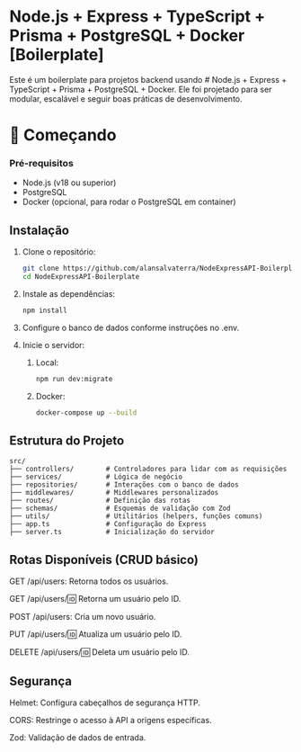 # Node.js + Express + TypeScript + Prisma + PostgreSQL + Docker [Boilerplate]

Este é um boilerplate para projetos backend usando # Node.js + Express + TypeScript + Prisma + PostgreSQL + Docker. Ele foi projetado para ser modular, escalável e seguir boas práticas de desenvolvimento.

# 🚀 Começando

### Pré-requisitos

- Node.js (v18 ou superior)
- PostgreSQL
- Docker (opcional, para rodar o PostgreSQL em container)

## Instalação

1. Clone o repositório:
   ```bash
   git clone https://github.com/alansalvaterra/NodeExpressAPI-Boilerplate.git
   cd NodeExpressAPI-Boilerplate
2. Instale as dependências:
   ```bash
   npm install
3. Configure o banco de dados conforme instruções no .env.

4. Inicie o servidor:
   1. Local:    
        ```bash
        npm run dev:migrate  

   2. Docker:   
         ```bash
        docker-compose up --build

## Estrutura do Projeto


    src/
    ├── controllers/        # Controladores para lidar com as requisições
    ├── services/           # Lógica de negócio
    ├── repositories/       # Interações com o banco de dados
    ├── middlewares/        # Middlewares personalizados
    ├── routes/             # Definição das rotas
    ├── schemas/            # Esquemas de validação com Zod
    ├── utils/              # Utilitários (helpers, funções comuns)
    ├── app.ts              # Configuração do Express
    ├── server.ts           # Inicialização do servidor

## Rotas Disponíveis (CRUD básico)
GET /api/users: Retorna todos os usuários.

GET /api/users/:id: Retorna um usuário pelo ID.

POST /api/users: Cria um novo usuário.

PUT /api/users/:id: Atualiza um usuário pelo ID.

DELETE /api/users/:id: Deleta um usuário pelo ID.


## Segurança
Helmet: Configura cabeçalhos de segurança HTTP.

CORS: Restringe o acesso à API a origens específicas.

Zod: Validação de dados de entrada.

